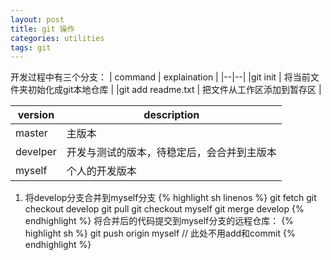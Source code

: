 ```yaml
---
layout: post
title: git 操作
categories: utilities
tags: git
---
```

开发过程中有三个分支：
| command | explaination |
|--|--|
|git init | 将当前文件夹初始化成git本地仓库 |
|git add readme.txt | 把文件从工作区添加到暂存区 |

| version | description |
|--|--|
|master | 主版本 |
|develper | 开发与测试的版本，待稳定后，会合并到主版本 |
|myself | 个人的开发版本 |
1. 将develop分支合并到myself分支
{% highlight sh linenos %}
git fetch
git checkout develop
git pull
git checkout myself
git merge develop
{% endhighlight %}
将合并后的代码提交到myself分支的远程仓库：
{% highlight sh %}
git push origin myself		// 此处不用add和commit
{% endhighlight %}